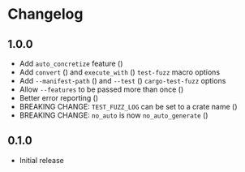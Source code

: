 # Changelog

## 1.0.0

- Add `auto_concretize` feature ([]())
- Add `convert` ([]()) and `execute_with` ([]()) `test-fuzz` macro options
- Add `--manifest-path` ([]()) and `--test` ([]()) `cargo-test-fuzz` options
- Allow `--features` to be passed more than once ([]())
- Better error reporting ([]())
- BREAKING CHANGE: `TEST_FUZZ_LOG` can be set to a crate name ([]())
- BREAKING CHANGE: `no_auto` is now `no_auto_generate` ([]())

## 0.1.0

- Initial release
